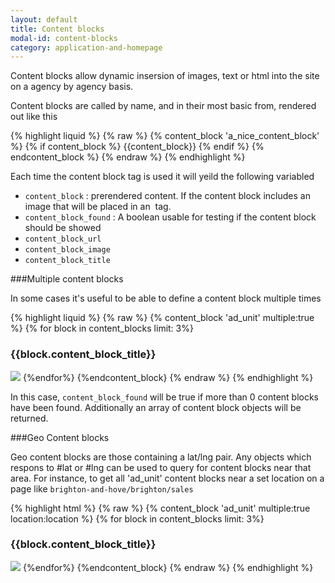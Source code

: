 ```yaml
---
layout: default
title: Content blocks
modal-id: content-blocks
category: application-and-homepage
---
```

Content blocks allow dynamic insersion of images, text or html into the site on a agency by agency basis.

Content blocks are called by name, and in their most basic from, rendered out like this

{% highlight liquid %}
{% raw %}
{% content_block 'a_nice_content_block' %}
 {% if content_block %}
  {{content_block}}
 {% endif %}
{% endcontent_block %}
{% endraw %}
{% endhighlight %}

Each time the content block tag is used it will yeild the following variabled

- `content_block` : prerendered content. If the content block includes an image that will be placed in an <img> tag.
- `content_block_found` :  A boolean usable for testing if the content block should be showed
- `content_block_url`
- `content_block_image`
- `content_block_title`

###Multiple content blocks

In some cases it's useful to be able to define a content block multiple times

{% highlight liquid %}
{% raw %}
  {% content_block 'ad_unit' multiple:true %}
    {% for block in content_blocks limit: 3%}
        <h3>{{block.content_block_title}}</h3>
        <img src="{{block.content_block_title}}"/>
      </div>
    {%endfor%}
  {%endcontent_block}
{% endraw %}
{% endhighlight %}

In this case, `content_block_found` will be true if more than 0 content blocks have been found. Additionally an array of
content block objects will be returned.

###Geo Content blocks

Geo content blocks are those containing a lat/lng pair. Any objects which respons to #lat or #lng can be used to query for
content blocks near that area. For instance, to get all 'ad_unit' content blocks near a set location on a page like `brighton-and-hove/brighton/sales`


{% highlight html %}
{% raw %}
  {% content_block 'ad_unit' multiple:true location:location %}
    {% for block in content_blocks limit: 3%}
        <h3>{{block.content_block_title}}</h3>
        <img src="{{block.content_block_title}}"/>
      </div>
    {%endfor%}
  {%endcontent_block}
{% endraw %}
{% endhighlight %}
